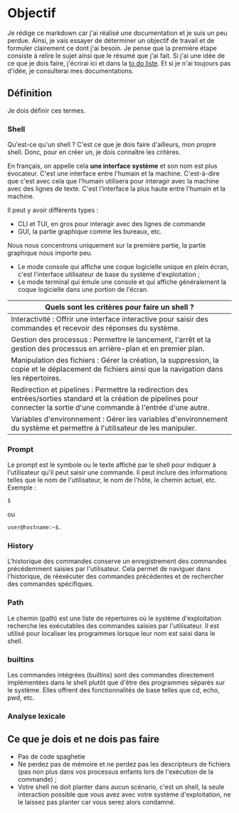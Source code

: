 # Objectif

Je rédige ce markdown car j'ai réalisé une documentation et je suis un peu perdue. Ainsi, je vais essayer de déterminer un objectif de travail et de formuler clairement ce dont j'ai besoin. Je pense que la première étape consiste à relire le sujet ainsi que le résumé que j'ai fait. Si j'ai une idée de ce que je dois faire, j'écrirai ici et dans la [to do liste](./../README.md#cahiere-de-charge).
Et si je n'ai toujours pas d'idée, je consulterai mes documentations.

## Définition

Je dois définir ces termes.

### Shell

Qu'est-ce qu'un shell ? C'est ce que je dois faire d'ailleurs, mon propre shell. Donc, pour en créer un, je dois connaître les critères.

En français, on appelle cela **une interface système** et son nom est plus évocateur. C'est une interface entre l'humain et la machine. C'est-à-dire que c'est avec cela que l'humain utilisera pour interagir avec la machine avec des lignes de texte. C'est l'interface la plus haute entre l'humain et la machine.

Il peut y avoir différents types :

- CLI et TUI, en gros pour interagir avec des lignes de commande
- GUI, la partie graphique comme les bureaux, etc.

Nous nous concentrons uniquement sur la première partie, la partie graphique nous importe peu.

- Le mode console qui affiche une coque logicielle unique en plein écran, c'est l'interface utilisateur de base du système d'exploitation ;
- Le mode terminal qui émule une console et qui affiche généralement la coque logicielle dans une portion de l'écran.

| Quels sont les critères pour faire un shell ?|
|----------------------------------------------|
| Interactivité : Offrir une interface interactive pour saisir des commandes et recevoir des réponses du système.|
| Gestion des processus : Permettre le lancement, l'arrêt et la gestion des processus en arrière-plan et en premier plan.|
| Manipulation des fichiers : Gérer la création, la suppression, la copie et le déplacement de fichiers ainsi que la navigation dans les répertoires.|
| Redirection et pipelines : Permettre la redirection des entrées/sorties standard et la création de pipelines pour connecter la sortie d'une commande à l'entrée d'une autre.|
| Variables d'environnement : Gérer les variables d'environnement du système et permettre à l'utilisateur de les manipuler.|

### Prompt

Le prompt est le symbole ou le texte affiché par le shell pour indiquer à l'utilisateur qu'il peut saisir une commande. Il peut inclure des informations telles que le nom de l'utilisateur, le nom de l'hôte, le chemin actuel, etc. Exemple : 
```bash
$
```
ou 
```bash
user@hostname:~$.
```
### History

L'historique des commandes conserve un enregistrement des commandes précédemment saisies par l'utilisateur. Cela permet de naviguer dans l'historique, de réexécuter des commandes précédentes et de rechercher des commandes spécifiques.

### Path

Le chemin (path) est une liste de répertoires où le système d'exploitation recherche les exécutables des commandes saisies par l'utilisateur. Il est utilisé pour localiser les programmes lorsque leur nom est saisi dans le shell.

### builtins

Les commandes intégrées (builtins) sont des commandes directement implémentées dans le shell plutôt que d'être des programmes séparés sur le système. Elles offrent des fonctionnalités de base telles que cd, echo, pwd, etc.

### Analyse lexicale

## Ce que je dois et ne dois pas faire

- Pas de code spaghetie
- Ne perdez pas de mémoire et ne perdez pas les descripteurs de fichiers (pas non plus dans vos processus enfants lors de l'exécution de la commande) ;
- Votre shell ne doit planter dans aucun scénario, c'est un shell, la seule interaction possible que vous avez avec votre système d'exploitation, ne le laissez pas planter car vous serez alors condamné.

